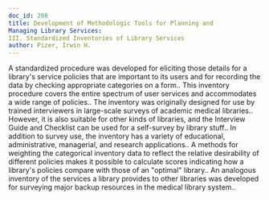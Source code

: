 ```yaml
---
doc_id: 208
title: Development of Methodologic Tools for Planning and
Managing Library Services:
III. Standardized Inventories of Library Services
author: Pizer, Irwin H.
---
```


A standardized procedure was developed for eliciting those details for a
library's service policies that are important to its users and for recording
the data by checking appropriate categories on a form.. This inventory 
procedure covers the entire spectrum of user services and accommodates a wide
range of policies.. The inventory was originally designed for use by trained
interviewers in large-scale surveys of academic medical libraries.. However,
it is also suitable for other kinds of libraries, and the Interview Guide and
Checklist can be used for a self-survey by library stuff.. In addition to 
survey use, the inventory has a variety of educational, administrative,
managerial, and research applications.. A methods for weighting the categorical
inventory data to reflect the relative desirability of different policies makes 
it possible to calculate scores indicating how a library's policies compare
with those of an "optimal" library.. An analogous inventory of the services a 
library provides to other libraries was developed for surveying major backup
resources in the medical library system..